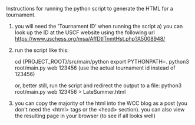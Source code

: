 Instructions for running the python script to generate the HTML for a tournament.

1. you will need the 'Tournament ID' when running the script
   a) you can look up the ID at the USCF website using the following url 
      https://www.uschess.org/msa/AffDtlTnmtHst.php?A5008948/ 

2. run the script like this:
 
   cd {PROJECT_ROOT}/src/main/python
   export PYTHONPATH=.
   python3 root/main.py web 123456
   (use the actual tournament id instead of 123456)

   or, better still, run the script and redirect the output to a file:
   python3 root/main.py web 123456 > LateSummer.html

3. you can copy the majority of the html into the WCC blog as a post (you don't need 
   the \<html> tags or the \<head> section).
   you can also view the resulting page in your browser (to see if all looks well) 


